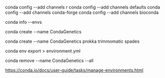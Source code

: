 

conda config --add channels r
conda config --add channels defaults
conda config --add channels conda-forge
conda config --add channels bioconda


conda info --envs

conda create --name CondaGenetics 

conda create --name CondaGenetics prokka trimmomatic spades


conda env export > environment.yml



conda remove --name CondaGenetics --all






https://conda.io/docs/user-guide/tasks/manage-environments.html



